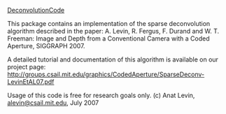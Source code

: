 [DeconvolutionCode](https://groups.csail.mit.edu/graphics/CodedAperture/DeconvolutionCode.html)

This package contains an implementation of the sparse
deconvolution algorithm described in the paper:
A. Levin, R. Fergus, F. Durand and W. T. Freeman:
Image and Depth from a Conventional Camera with a Coded Aperture, SIGGRAPH 2007.

A detailed tutorial and documentation of this algorithm
is available on our project page:  
<http://groups.csail.mit.edu/graphics/CodedAperture/SparseDeconv-LevinEtAL07.pdf>

Usage of this code is free for research goals only.
(c) Anat Levin, <alevin@csail.mit.edu>, July 2007
